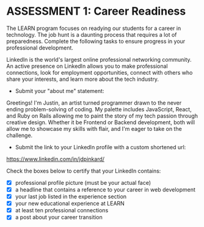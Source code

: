 # ASSESSMENT 1: Career Readiness

The LEARN program focuses on readying our students for a career in technology. The job hunt is a daunting process that requires a lot of preparedness. Complete the following tasks to ensure progress in your professional development.

LinkedIn is the world's largest online professional networking community. An active presence on LinkedIn allows you to make professional connections, look for employment opportunities, connect with others who share your interests, and learn more about the tech industry.

- Submit your "about me" statement:

Greetings! I'm Justin, an artist turned programmer drawn to the never ending problem-solving of coding. My palette includes JavaScript, React, and Ruby on Rails allowing me to paint the story of my tech passion through creative design. Whether it be Frontend or Backend development, both will allow me to showcase my skills with flair, and I'm eager to take on the challenge.

- Submit the link to your LinkedIn profile with a custom shortened url:

https://www.linkedin.com/in/jdpinkard/

Check the boxes below to certify that your LinkedIn contains:

- [X] professional profile picture (must be your actual face)
- [X] a headline that contains a reference to your career in web development
- [X] your last job listed in the experience section
- [X] your new educational experience at LEARN
- [X] at least ten professional connections
- [X] a post about your career transition
